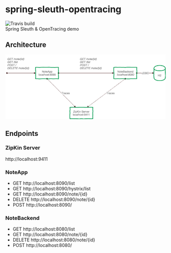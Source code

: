 # spring-sleuth-opentracing 
![Travis build](https://travis-ci.org/MrBW/spring-sleuth-opentracing.svg?branch=master)<br>
Spring Sleuth &amp; OpenTracing demo

## Architecture
![Architecture](/docs/OpenTracingDemo.png)

## Endpoints
### ZipKin Server
http://localhost:9411

### NoteApp
- GET http://localhost:8090/list
- GET http://localhost:8090/hystrix/list
- GET http://localhost:8090/note/{id}
- DELETE http://localhost:8090/note/{id}
- POST http://localhost:8090/

### NoteBackend
- GET http://localhost:8080/list
- GET http://localhost:8080/note/{id}
- DELETE http://localhost:8080/note/{id}
- POST http://localhost:8080/

